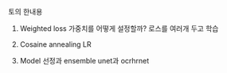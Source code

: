 
토의 한내용
1. Weighted loss
  가중치를 어떻게 설정할까?
  로스를 여러개 두고 학습
  
  

2. Cosaine annealing LR 
  


3. Model 선정과 ensemble
  unet과 ocrhrnet
